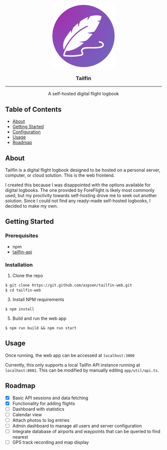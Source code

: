 <p align="center">
    <a href="" rel="nooperner">
    <img width=200px height=200px src="public/logo.png" alt="Tailfin Logo"></a>
</p>

<h3 align="center">Tailfin</h3>

---

<p align="center">A self-hosted digital flight logbook</p>

## Table of Contents

- [About](#about)
- [Getting Started](#getting_started)
- [Configuration](#configuration)
- [Usage](#usage)
- [Roadmap](#roadmap)

## About <a name="about"></a>

Tailfin is a digital flight logbook designed to be hosted on a personal server, computer, or cloud solution. This is the
web frontend.

I created this because I was disappointed with the options available for digital logbooks. The one provided by
ForeFlight is likely most commonly used, but my proclivity towards self-hosting drove me to seek out another solution.
Since I could not find any ready-made self-hosted logbooks, I decided to make my own.

## Getting Started <a name="getting_started"></a>

### Prerequisites

- npm
- [tailfin-api](https://github.com/azpsen/tailfin-api)

### Installation

1. Clone the repo

```
$ git clone https://git.github.com/azpsen/tailfin-web.git
$ cd tailfin-web
```

3. Install NPM requirements

```
$ npm install
```

5. Build and run the web app

```
$ npm run build && npm run start
```

## Usage <a name="usage"></a>

Once running, the web app can be accessed at `localhost:3000`

Currently, this only supports a local Tailfin API instance running at `localhost:8081`. This can be modified by manually editing `app/util/api.ts`.

## Roadmap <a name="roadmap"></a>

- [x] Basic API sessions and data fetching
- [x] Functionality for adding flights
- [ ] Dashboard with statistics
- [ ] Calendar view
- [ ] Attach photos to log entries
- [ ] Admin dashboard to manage all users and server configuration
- [ ] Integrate database of airports and waypoints that can be queried to find nearest
- [ ] GPS track recording and map display
